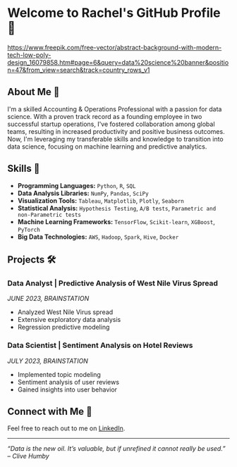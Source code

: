 # Welcome to Rachel's GitHub Profile 👋

https://www.freepik.com/free-vector/abstract-background-with-modern-tech-low-poly-design_16079858.htm#page=6&query=data%20science%20banner&position=47&from_view=search&track=country_rows_v1

## About Me 📝

I'm a skilled Accounting & Operations Professional with a passion for data science. With a proven track record as a founding employee in two successful startup operations, I've fostered collaboration among global teams, resulting in increased productivity and positive business outcomes. Now, I'm leveraging my transferable skills and knowledge to transition into data science, focusing on machine learning and predictive analytics.

## Skills 🚀

- **Programming Languages:** `Python`, `R`, `SQL`
- **Data Analysis Libraries:** `NumPy`, `Pandas`, `SciPy`
- **Visualization Tools:** `Tableau`, `Matplotlib`, `Plotly`, `Seaborn`
- **Statistical Analysis:** `Hypothesis Testing`, `A/B tests`, `Parametric and non-Parametric tests`
- **Machine Learning Frameworks:** `TensorFlow`, `Scikit-learn`, `XGBoost`, `PyTorch`
- **Big Data Technologies:** `AWS`, `Hadoop`, `Spark`, `Hive`, `Docker`

## Projects 🛠️

### Data Analyst | Predictive Analysis of West Nile Virus Spread
_JUNE 2023, BRAINSTATION_
- Analyzed West Nile Virus spread
- Extensive exploratory data analysis
- Regression predictive modeling

### Data Scientist | Sentiment Analysis on Hotel Reviews
_JULY 2023, BRAINSTATION_
- Implemented topic modeling
- Sentiment analysis of user reviews
- Gained insights into user behavior

## Connect with Me 🤝

Feel free to reach out to me on [LinkedIn]([https://www.linkedin.com/in/rachellliao/]).

---

_“Data is the new oil. It’s valuable, but if unrefined it cannot really be used.” – Clive Humby_
